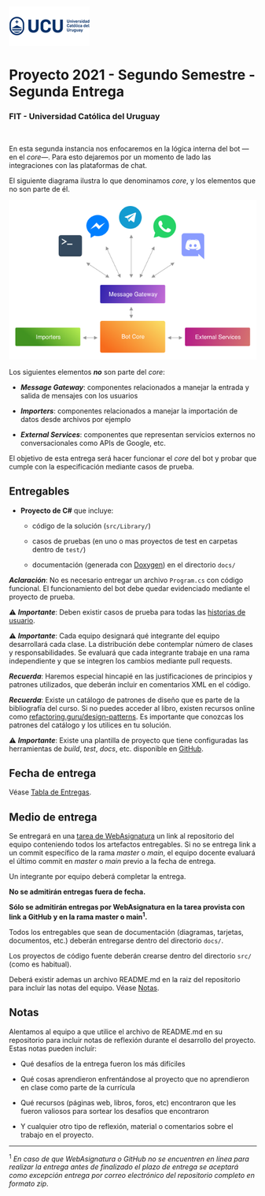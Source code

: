 ![UCU](https://github.com/ucudal/PII_Conceptos_De_POO/raw/master/Assets/logo-ucu.png)

# Proyecto 2021 - Segundo Semestre - Segunda Entrega
### FIT - Universidad Católica del Uruguay

<br>

En esta segunda instancia nos enfocaremos en la lógica interna del bot —en el _core_—. Para esto dejaremos por un momento de lado las integraciones con las plataformas de chat.

El siguiente diagrama ilustra lo que denominamos _core_, y los elementos que no son parte de él.

![Core](../Assets/Core.png)

Los siguientes elementos **_no_** son parte del _core_:

- **_Message Gateway_**: componentes relacionados a manejar la entrada y salida de mensajes con los usuarios

- **_Importers_**: componentes relacionados a manejar la importación de datos desde archivos por ejemplo

- **_External Services_**: componentes que representan servicios externos no conversacionales como APIs de Google, etc.

El objetivo de esta entrega será hacer funcionar el _core_ del bot y probar que cumple con la especificación mediante casos de prueba.

## Entregables

- **Proyecto de C#** que incluye:

    - código de la solución (`src/Library/`)

    - casos de pruebas (en uno o mas proyectos de test en carpetas dentro de `test/`)

    - documentación (generada con [Doxygen](https://www.doxygen.nl/index.html)) en el directorio `docs/`

**_Aclaración_**: No es necesario entregar un archivo `Program.cs` con código funcional. El funcionamiento del bot debe quedar evidenciado mediante el proyecto de prueba.

:warning: **_Importante_**: Deben existir casos de prueba para todas las [historias de usuario](../README.md#La%20propuesta).

:warning: **_Importante_**: Cada equipo designará qué integrante del equipo desarrollará cada clase. La distribución debe contemplar número de clases y responsabilidades. Se evaluará que cada integrante trabaje en una rama independiente y que se integren los cambios mediante pull requests.

**_Recuerda_**: Haremos especial hincapié en las justificaciones de principios y patrones utilizados, que deberán incluir en comentarios XML en el código.

**_Recuerda_**: Existe un catálogo de patrones de diseño que es parte de la bibliografía del curso. Si no puedes acceder al libro, existen recursos online como [refactoring.guru/design-patterns](https://refactoring.guru/design-patterns). Es importante que conozcas los patrones del catálogo y los utilices en tu solución.

:warning: **_Importante_**: Existe una plantilla de proyecto que tiene configuradas las herramientas de _build_, _test_, _docs_, etc. disponible en [GitHub](https://github.com/ucudal/PII_ProjectTemplate).

## Fecha de entrega

Véase [Tabla de Entregas](../README.md#entregas).

## Medio de entrega

Se entregará en una [tarea de WebAsignatura](https://webasignatura.ucu.edu.uy/course/view.php?id=288&section=1) un link al repositorio del equipo conteniendo todos los artefactos entregables. Si no se entrega link a un commit específico de la rama _master_ o _main_, el equipo docente evaluará el último commit en _master_ o _main_ previo a la fecha de entrega.

Un integrante por equipo deberá completar la entrega.

**No se admitirán entregas fuera de fecha.**

**Sólo se admitirán entregas por WebAsignatura en la tarea provista con link a GitHub y en la rama master o main<sup>1</sup>.**

Todos los entregables que sean de documentación (diagramas, tarjetas, documentos, etc.) deberán entregarse dentro del directorio `docs/`.

Los proyectos de código fuente deberán crearse dentro del directorio `src/` (como es habitual).

Deberá existir ademas un archivo README.md en la raiz del repositorio para incluír las notas del equipo. Véase [Notas](#notas).

## Notas

Alentamos al equipo a que utilice el archivo de README.md en su repositorio para incluir notas de reflexión durante el desarrollo del proyecto. Estas notas pueden incluír:

- Qué desafíos de la entrega fueron los más difíciles

- Qué cosas aprendieron enfrentándose al proyecto que no aprendieron en clase como parte de la currícula

- Qué recursos (páginas web, libros, foros, etc) encontraron que les fueron valiosos para sortear los desafíos que encontraron

- Y cualquier otro tipo de reflexión, material o comentarios sobre el trabajo en el proyecto.

****

<sup>1</sup> _En caso de que WebAsignatura o GitHub no se encuentren en línea para realizar la entrega antes de finalizado el plazo de entrega se aceptará como excepción entrega por correo electrónico del repositorio completo en formato zip_.

